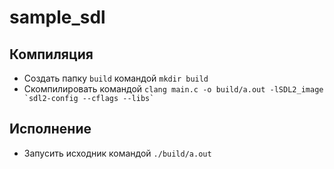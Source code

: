 # sample_sdl

## Компиляция
- Создать папку `build` командой ```mkdir build```
- Cкомпилировать командой ```clang main.c -o build/a.out -lSDL2_image `sdl2-config --cflags --libs` ```

## Исполнение
- Запусить исходник командой ```./build/a.out```
